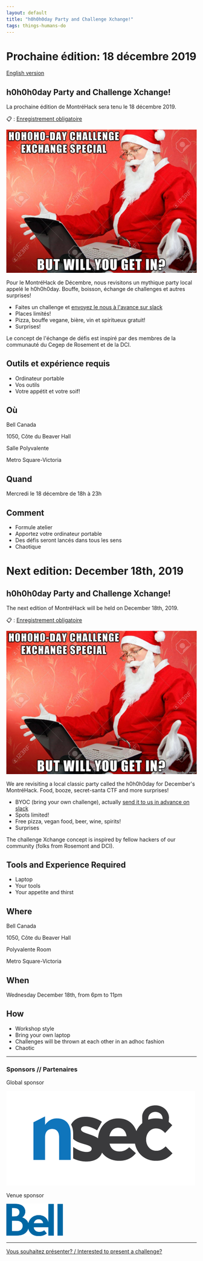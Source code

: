```yaml
---
layout: default
title: "h0h0h0day Party and Challenge Xchange!"
tags: things-humans-do
---
```


# Prochaine édition: 18 décembre 2019

[English version](#english)

## h0h0h0day Party and Challenge Xchange!

La prochaine édition de MontréHack sera tenu le 18 décembre 2019.

:clipboard: : [Enregistrement obligatoire](https://h0h0h0.montrehack.ca/)

![h0h0h0day challenge Xchange](/images/19-12_h0h0h0-day-challenge-exchange.png)

Pour le MontréHack de Décembre, nous revisitons un mythique party local appelé le h0h0h0day.
Bouffe, boisson, échange de challenges et autres surprises!

* Faites un challenge et [envoyez le nous à l'avance sur slack](https://montrehack-slack-signup.herokuapp.com/)
* Places limités!
* Pizza, bouffe vegane, bière, vin et spiritueux gratuit!
* Surprises!

Le concept de l'échange de défis est inspiré par des membres de la communauté du Cegep de Rosement et de la DCI.

## Outils et expérience requis

* Ordinateur portable
* Vos outils
* Votre appétit et votre soif!

## Où

Bell Canada

1050, Côte du Beaver Hall

Salle Polyvalente

Metro Square-Victoria

## Quand

Mercredi le 18 décembre de 18h à 23h

## Comment
 
* Formule atelier
* Apportez votre ordinateur portable
* Des défis seront lancés dans tous les sens
* Chaotique


<a id="english"></a>

# Next edition: December 18th, 2019

## h0h0h0day Party and Challenge Xchange!

The next edition of MontréHack will be held on December 18th, 2019.

:clipboard: : [Enregistrement obligatoire](https://h0h0h0.montrehack.ca/)

![h0h0h0day challenge Xchange](/images/19-12_h0h0h0-day-challenge-exchange.png)

We are revisiting a local classic party called the h0h0h0day for December's
MontréHack. Food, booze, secret-santa CTF and more surprises!

* BYOC (bring your own challenge), actually [send it to us in advance on slack](https://montrehack-slack-signup.herokuapp.com/)
* Spots limited!
* Free pizza, vegan food, beer, wine, spirits!
* Surprises 

The challenge Xchange concept is inspired by fellow hackers of our community (folks from Rosemont and DCI).

## Tools and Experience Required

* Laptop
* Your tools
* Your appetite and thirst

## Where

Bell Canada

1050, Côte du Beaver Hall

Polyvalente Room

Metro Square-Victoria

## When

Wednesday December 18th, from 6pm to 11pm

## How

* Workshop style
* Bring your own laptop
* Challenges will be thrown at each other in an adhoc fashion
* Chaotic

<hr/>

### Sponsors // Partenaires

Global sponsor

[![NorthSec](/images/nsec_logo.png)](https://nsec.io)

Venue sponsor

<img src="/images/sponsor_bell.png" alt="Bell" width="150"/>

<hr/>

[Vous souhaitez présenter? / Interested to present a challenge?](https://docs.google.com/forms/d/140e7Fe9CO5gh3Ss35bozQqLIBMIDZB5DQ6PRbR7zowU/edit)
